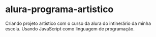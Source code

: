 # alura-programa-artistico
Criando projeto artístico com o curso da alura do intinerário da minha escola. Usando JavaScript como linguagem de programação.
